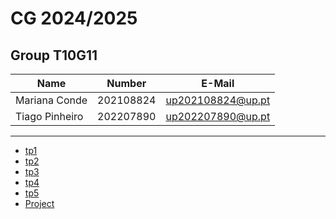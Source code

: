 # CG 2024/2025

## Group T10G11
| Name             | Number    | E-Mail             |
| ---------------- | --------- | ------------------ |
| Mariana Conde       | 202108824 | up202108824@up.pt               |
| Tiago Pinheiro          | 202207890 | up202207890@up.pt                |

----

  - [tp1](tp1/README.md)
  - [tp2](tp2/README.md)
  - [tp3](tp3/README.md)
  - [tp4](tp4/README.md)
  - [tp5](tp5/README.md)
  - [Project](project/README.md)
    
